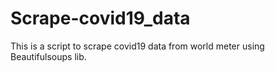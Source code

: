 # Scrape-covid19_data
This is a script to scrape covid19 data from world meter using Beautifulsoups lib.
